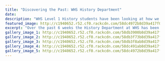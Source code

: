 ```yaml
---
title: "Discovering the Past: WHS History Department"
date: 
description: "WHS Level 1 History students have been looking at how we honour the past by looking at the many monuments of Whanganui..."
featured_image: http://c1940652.r52.cf0.rackcdn.com/58dc4972b8d39a417f0002c0/laying-wreath-at-cenotaph-L23-students.jpg
excerpt: "Over the past 6 weeks the History Department at WHS has been extremely busy. The Level 1 students have been looking at how we honour the past by looking at the many monuments of Whanganui."
gallery_image_1: http://c1940652.r52.cf0.rackcdn.com/58db3900b8d39a417f0001e8/hanspand-monument-queens-park.jpg
gallery_image_2: http://c1940652.r52.cf0.rackcdn.com/58db3f73b8d39a417f0001f8/rememberence-book-at-the-memorial-hall-(2).jpg
gallery_image_3: http://c1940652.r52.cf0.rackcdn.com/58db3f8ab8d39a417f0001fa/IMG_20170223_135630-(1).jpg
gallery_image_4: http://c1940652.r52.cf0.rackcdn.com/58dc491ab8d39a417f0002be/outside-the-cenotaph-L23.jpg
gallery_image_5: http://c1940652.r52.cf0.rackcdn.com/58dc4972b8d39a417f0002c0/laying-wreath-at-cenotaph-L23-students.jpg
---
```

